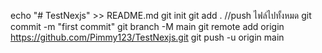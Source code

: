 echo "# TestNexjs" >> README.md
git init
git add . //push ไฟล์ไปทั้งหมด
git commit -m "first commit"
git branch -M main
git remote add origin https://github.com/Pimmy123/TestNexjs.git
git push -u origin main
